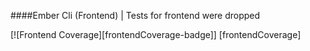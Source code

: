 
####Ember Cli (Frontend) | Tests for frontend were dropped

[![Frontend Coverage][frontendCoverage-badge]] [frontendCoverage]

